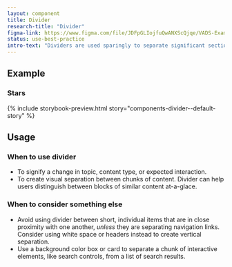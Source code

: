 ```yaml
---
layout: component
title: Divider
research-title: "Divider"
figma-link: https://www.figma.com/file/JDFpGLIojfuQwANXScQjqe/VADS-Example-Library?type=design&node-id=974%3A2775&mode=design&t=jMcVWkPlFhZu3RTh-1
status: use-best-practice
intro-text: "Dividers are used sparingly to separate significant sections of content"
---
```


## Example

### Stars

{% include storybook-preview.html story="components-divider--default-story" %}

## Usage

### When to use divider

- To signify a change in topic, content type, or expected interaction.
- To create visual separation between chunks of content. Divider can help users distinguish between blocks of similar content at-a-glace.  

### When to consider something else

- Avoid using divider between short, individual items that are in close proximity with one another, _unless_ they are separating navigation links. Consider using white space or headers instead to create vertical separation.  
- Use a background color box or card to separate a chunk of interactive elements, like search controls, from a list of search results. 